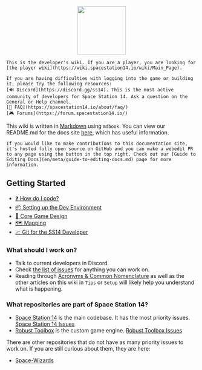 <img src="en/assets/misc/icon-trans.svg" width=128 style="margin-left:auto;margin-right:auto;display:block"/>

```admonish warning "Players beware"
This is the developer's wiki. If you are a player, you are looking for [the player wiki](https://wiki.spacestation14.io/wiki/Main_Page).
```

```admonish question "Technical Issues"
If you are having difficulties with logging into the game or building it, please try the following resources:
[🔊 Discord](https://discord.gg/ss14). This is the most active community of developers for Space Station 14. Ask a question on the General or Help channel.
[📲 FAQ](https://spacestation14.io/about/faq/)
[🎮 Forums](https://forum.spacestation14.io/)
```

This wiki is written in [Markdown](https://docs.requarks.io/en/editors/markdown) using `mdbook`. You can view our README.md for the docs site [here](https://github.com/space-wizards/docs/blob/master/README.md), which has useful information.

```admonish info "Making contributions"
If you would like to make contributions to this documentation site, it's hosted fully open source on GitHub and you can make a webedit PR to any page using the button in the top right. Check out our [Guide to Editing Docs](en/meta/guide-to-editing-docs.md) page for more information.
```

## Getting Started

- [:question: How do I code?](en/general-development/setup/howdoicode.md)
- [:package: Setting up the Dev Environment](en/general-development/setup/setting-up-a-development-environment.md)
- [:page_with_curl: Core Game Design](en/space-station-14/design.md)
- [:world_map: Mapping](en/space-station-14/areas/core/mapping.md)
- [:chart_with_upwards_trend: Git for the SS14 Developer](en/general-development/setup/git-for-the-ss14-developer.md)


### What should I work on?

* Talk to current developers in Discord.
* Check [the list of issues](https://github.com/space-wizards/space-station-14/issues?q=is%3Aissue+is%3Aopen+sort%3Aupdated-desc) for anything you can work on.
* Reading through [Acronyms & Common Nomenclature](en/general-development/codebase-info/acronyms-and-nomenclature.md) as well as the other articles on this wiki in `Tips` or `Setup` will likely help you understand what is happening.

### What repositories are part of Space Station 14?
* [Space Station 14](https://github.com/space-wizards/space-station-14) is the main codebase. It has the most priority issues. [Space Station 14 Issues](https://github.com/space-wizards/space-station-14/issues)
* [Robust Toolbox](https://github.com/space-wizards/RobustToolbox) is the custom game engine. [Robust Toolbox Issues](https://github.com/space-wizards/RobustToolbox/issues)

There are other repositories that do not have as many priority issues to work on. If you are still curious about them, they are here:
- [Space-Wizards](https://github.com/space-wizards) 

